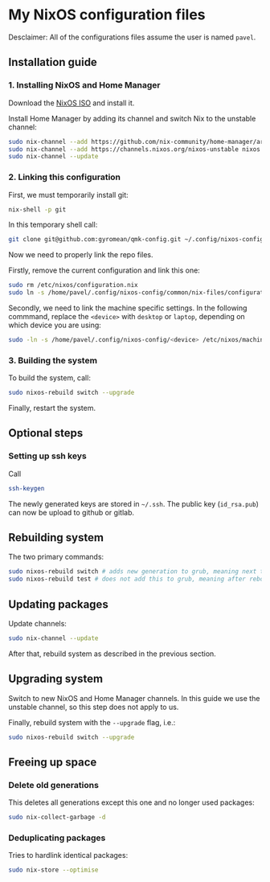 # My NixOS configuration files
Desclaimer: All of the configurations files assume the user is named `pavel`.

## Installation guide

### 1. Installing NixOS and Home Manager
Download the [NixOS ISO](https://nixos.org/download/) and install it.

Install Home Manager by adding its channel and switch Nix to the unstable channel:
```bash
sudo nix-channel --add https://github.com/nix-community/home-manager/archive/master.tar.gz home-manager
sudo nix-channel --add https://channels.nixos.org/nixos-unstable nixos
sudo nix-channel --update
```

### 2. Linking this configuration
First, we must temporarily install git:
```bash
nix-shell -p git
```
In this temporary shell call:
```bash
git clone git@github.com:gyromean/qmk-config.git ~/.config/nixos-config
```

Now we need to properly link the repo files.

Firstly, remove the current configuration and link this one:
```bash
sudo rm /etc/nixos/configuration.nix
sudo ln -s /home/pavel/.config/nixos-config/common/nix-files/configuration.nix /etc/nixos/configuration.nix
```
Secondly, we need to link the machine specific settings. In the following commmand, replace the `<device>` with `desktop` or `laptop`, depending on which device you are using:
```bash
sudo -ln -s /home/pavel/.config/nixos-config/<device> /etc/nixos/machine
```

### 3. Building the system
To build the system, call:
```bash
sudo nixos-rebuild switch --upgrade
```
Finally, restart the system.

## Optional steps

### Setting up ssh keys

Call
```bash
ssh-keygen
```
The newly generated keys are stored in `~/.ssh`. The public key (`id_rsa.pub`) can now be upload to github or gitlab.

## Rebuilding system
The two primary commands:
```bash
sudo nixos-rebuild switch # adds new generation to grub, meaning next time you boot the changes are used (many of the changes take affect immediately, but not all)
sudo nixos-rebuild test # does not add this to grub, meaning after rebooting the effects of this command no longer exist
```

## Updating packages
Update channels:
```bash
sudo nix-channel --update
```
After that, rebuild system as described in the previous section.

## Upgrading system
Switch to new NixOS and Home Manager channels. In this guide we use the unstable channel, so this step does not apply to us.

Finally, rebuild system with the `--upgrade` flag, i.e.:
```bash
sudo nixos-rebuild switch --upgrade
```

## Freeing up space

### Delete old generations
This deletes all generations except this one and no longer used packages:
```bash
sudo nix-collect-garbage -d
```

### Deduplicating packages
Tries to hardlink identical packages:
```bash
sudo nix-store --optimise
```
